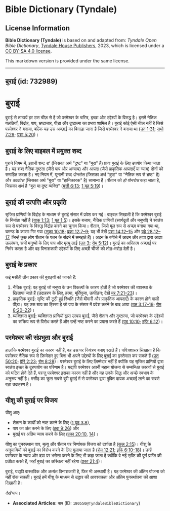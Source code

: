 # Bible Dictionary (Tyndale)

## License Information

**Bible Dictionary (Tyndale)** is based on and adapted from: _Tyndale Open Bible Dictionary_, [Tyndale House Publishers](https://tyndaleopenresources.com/), 2023, which is licensed under a [CC BY-SA 4.0 license](https://creativecommons.org/licenses/by-sa/4.0/legalcode.en).

This markdown version is provided under the same license.



--------------------------------

## बुराई (id: 732989)

बुराई
=====

बुराई से तात्पर्य हर उस चीज़ से है जो परमेश्‍वर के चरित्र, इच्छा और उद्देश्यों के विरुद्ध है। इसमें नैतिक गलतियाँ, विद्रोह, पाप, भ्रष्टाचार, पीड़ा और दुष्टात्मा का प्रभाव शामिल है। बुराई कोई ऐसी चीज़ नहीं है जिसे परमेश्वर ने बनाया, बल्कि यह उस अच्छाई का बिगाड़ा जाना है जिसे परमेश्वर ने बनाया था ([उत 1:31](https://ref.ly/Gen1:31); [सभो 7:29](https://ref.ly/Eccl7:29); [यशा 5:20](https://ref.ly/Isa5:20))।

बुराई के लिए बाइबल में प्रयुक्त शब्द
------------------------------------

पुराने नियम में, इब्रानी शब्द *रा'* (जिसका अर्थ "दुष्ट" या "बुरा" है) प्रायः बुराई के लिए उपयोग किया जाता है। यह शब्द नैतिक दुष्टता (जैसे पाप और अन्याय) और आपदा (जैसे प्राकृतिक आपदाएँ या न्याय) दोनों को समाहित करता है। नए नियम में, यूनानी शब्द *पोनरोस* (जिसका अर्थ "दुष्ट" या "नैतिक रूप से भ्रष्ट" है) और *काकोस* (जिसका अर्थ "बुरा" या "हानिकारक" है) सामान्य हैं। शैतान को *हो पोनरोस* कहा जाता है, जिसका अर्थ है "बुरा या दुष्ट व्यक्ति" ([मत्ती 6:13](https://ref.ly/Matt6:13); [1 यूह 5:19](https://ref.ly/1John5:19))।

बुराई की उत्पत्ति और प्रकृति
----------------------------

सृजित प्राणियों के विद्रोह के माध्यम से बुराई संसार में प्रवेश कर गई। बाइबल सिखाती है कि परमेश्वर बुराई के निर्माता नहीं है ([याकू 1:13](https://ref.ly/Jas1:13); [1 यूह 1:5](https://ref.ly/1John1:5))। इसके बजाय, नैतिक प्राणियों (स्वर्गदूतों और मनुष्यों) ने स्वतंत्र रूप से परमेश्‍वर के विरुद्ध विद्रोह करने का चुनाव किया। शैतान, जिसे मूल रूप से अच्छा बनाया गया था, घमण्ड के कारण गिर गया ([लूका 10:18](https://ref.ly/Luke10:18); [प्रका 12:7–9](https://ref.ly/Rev12:7-Rev12:9); यह भी देखें [यशा 14:12–15](https://ref.ly/Isa14:12-Isa14:15) और [यहे 28:12–17](https://ref.ly/Ezek28:12-Ezek28:17), जिन्हें कुछ लोग शैतान के पतन के संदर्भ में समझते हैं)। अदन के बगीचे में आदम और हव्वा द्वारा आज्ञा उल्लंघन, सभी मनुष्यों के लिए पाप और मृत्यु लाई ([उत 3](https://ref.ly/Gen3:1-Gen3:24); [रोम 5:12](https://ref.ly/Rom5:12))। बुराई का अस्तित्व अच्छाई पर निर्भर करता है और वह विनाशकारी उद्देश्यों के लिए अच्छी चीजों को तोड़\-मरोड़ देती है।

बुराई के प्रकार
---------------

कई मसीही तीन प्रकार की बुराइयों को जानते हैं:

1. नैतिक बुराई: वह बुराई जो मनुष्य के उन विकल्पों के कारण होती है जो परमेश्वर की व्यवस्था के खिलाफ जाते हैं (उदाहरण के लिए, हत्या, मूर्तिपूजा, उत्पीड़न; देखें [मर 7:21–23](https://ref.ly/Mark7:21-Mark7:23))।
2. प्राकृतिक बुराई: सृष्टि की टूटी हुई स्थिति (जैसे बीमारी और प्राकृतिक आपदाएँ) के कारण होने वाली पीड़ा। यह उस श्राप का हिस्सा है जो पाप के संसार में प्रवेश करने के बाद आया ([उत 3:17–19](https://ref.ly/Gen3:17-Gen3:19); [रोम 8:20–22](https://ref.ly/Rom8:20-Rom8:22))।
3. व्यक्तिगत बुराई: व्यक्तिगत प्राणियों द्वारा उत्पन्न बुराई, जैसे शैतान और दुष्टात्मा, जो परमेश्वर के उद्देश्यों का सक्रिय रूप से विरोध करते हैं और उन्हें नष्ट करने का प्रयास करते हैं ([यूह 10:10](https://ref.ly/John10:10); [इफि 6:12](https://ref.ly/Eph6:12))।

परमेश्वर की संप्रभुता और बुराई
------------------------------

हालांकि परमेश्वर बुराई का कारण नहीं हैं, वह उस पर नियंत्रण बनाए रखते हैं। पवित्रशास्त्र सिखाता है कि परमेश्वर नैतिक रूप से ज़िम्मेदार हुए बिना भी अपने उद्देश्यों के लिए बुराई का इस्तेमाल कर सकते हैं ([उत 50:20](https://ref.ly/Gen50:20); [प्रेरि 2:23](https://ref.ly/Acts2:23); [रोम 8:28](https://ref.ly/Rom8:28))। परमेश्वर बुराई के लिए ज़िम्मेदार नहीं हैं क्योंकि यह सृजित प्राणियों द्वारा स्वतंत्र इच्छा के दुरुपयोग का परिणाम है। यद्यपि परमेश्वर अपनी महान योजना से सम्बन्धित कारणों से बुराई को घटित होने देते हैं, परन्तु परमेश्वर इसका कारण नहीं है और यह उनके सिद्ध और अच्छे स्वभाव के अनुरूप नहीं है। मसीह का क्रूस सबसे बुरी बुराई में से परमेश्वर द्वारा मुक्ति दायक अच्छाई लाने का सबसे बड़ा उदाहरण है।

यीशु की बुराई पर विजय
---------------------

यीशु आए:

* शैतान के कार्यों को नष्ट करने के लिए ([1 यूह 3:8](https://ref.ly/1John3:8)),
* पाप का अंत करने के लिए ([इब्रा 9:26](https://ref.ly/Heb9:26)) और
* बुराई पर अंतिम न्याय करने के लिए ([प्रका 20:10](https://ref.ly/Rev20:10), [14](https://ref.ly/Rev20:14))।

यीशु का पुनरुत्थान पाप, मृत्यु और शैतान पर निर्णायक विजय को दर्शाता है ([कुल 2:15](https://ref.ly/Col2:15))। यीशु के अनुयायियों को बुराई का विरोध करने के लिए बुलाया जाता है ([रोम 12:21](https://ref.ly/Rom12:21); [इफि 6:10–18](https://ref.ly/Eph6:10-Eph6:18))। उन्हें परमेश्वर के न्याय और दया पर भरोसा करने के लिए भी कहा जाता है क्योंकि वे नई सृष्टि की पूर्ण प्राप्ति की प्रतीक्षा करते हैं, जहाँ बुराई का अस्तित्व नहीं रहेगा ([प्रका 21:4](https://ref.ly/Rev21:4))।

बुराई, यद्यपि वास्तविक और अत्यंत विनाशकारी है, फिर भी अस्थायी है। यह परमेश्वर की अंतिम योजना को नहीं रोक सकती। बुराई हमें यीशु के माध्यम से उद्धार की आवश्यकता और अंतिम पुनर्स्थापना की आशा दिखाती है।

*देखें* पाप।

* **Associated Articles:** पाप (ID: `180550@TyndaleBibleDictionary`)

